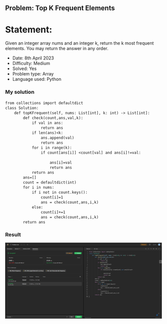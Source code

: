 ## Problem: Top K Frequent Elements

# Statement:

<p>
Given an integer array nums and an integer k, return the k most frequent elements. You may return the answer in any order.
</p>

- Date: 8th April 2023
- Difficulty: Medium
- Solved: Yes
- Problem type: Array
- Language used: Python

### My solution

```
from collections import defaultdict
class Solution:
    def topKFrequent(self, nums: List[int], k: int) -> List[int]:
        def check(count,ans,val,k):
            if val in ans:
                return ans
            if len(ans)<k:
                ans.append(val)
                return ans
            for i in range(k):
                if count[ans[i]] <count[val] and ans[i]!=val:

                    ans[i]=val
                    return ans
            return ans
        ans=[]
        count = defaultdict(int)
        for i in nums:
            if i not in count.keys():
                count[i]=1
                ans = check(count,ans,i,k)
            else:
                count[i]+=1
                ans = check(count,ans,i,k)
        return ans

```

### Result

<img src="../images/problem347.jpg">
